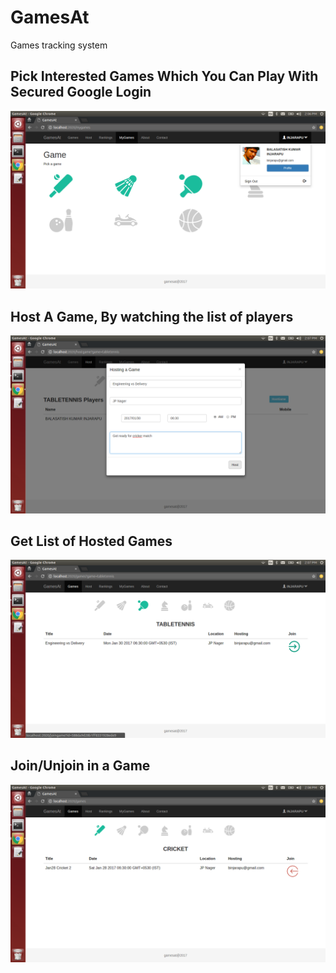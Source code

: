 # GamesAt
Games tracking system
## Pick Interested Games Which You Can Play With Secured Google Login
![Alt text](/screenshots/MyGames.png?raw=true "Optional Title")
## Host A Game, By watching the list of players
![Alt text](/screenshots/Host_match.png?raw=true "Optional Title")
## Get List of Hosted Games
![Alt text](/screenshots/Hosted%20Match.png?raw=true "Optional Title")
## Join/Unjoin in a Game 
![Alt text](/screenshots/Join_Unjoin.png?raw=true "Optional Title")

